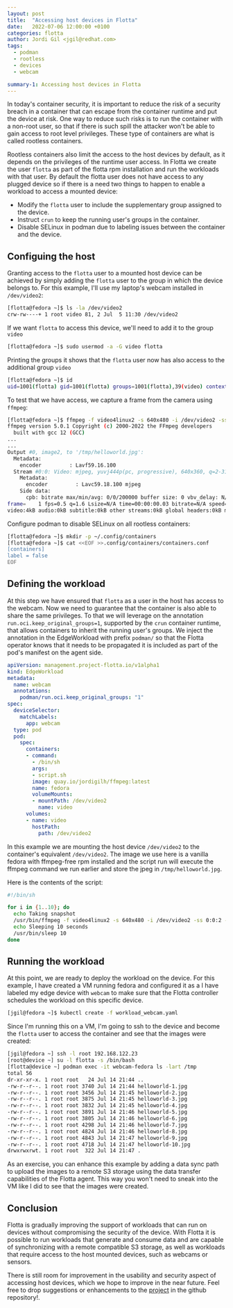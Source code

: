 ```yaml
---
layout: post
title:  "Accessing host devices in Flotta"
date:   2022-07-06 12:00:00 +0100
categories: flotta
author: Jordi Gil <jgil@redhat.com>
tags:
  - podman
  - rootless
  - devices
  - webcam

summary-1: Accessing host devices in Flotta
---
```


In today's container security, it is important to reduce the risk of a security breach in a container that can escape from the container runtime and put the device at risk. One way to reduce such risks is to run the container with a non-root user, so that if there is such spill the attacker won't be able to gain access to root level privileges. These type of containers are what is called rootless containers.

Rootless containers also limit the access to the host devices by default, as it depends on the privileges of the runtime user access. In Flotta we create the user `flotta` as part of the flotta rpm installation and run the workloads with that user. By default the flotta user does not have access to any plugged device so if there is a need two things to happen to enable a workload to access a mounted device:
* Modify the `flotta` user to include the supplementary group assigned to the device.
* Instruct `crun` to keep the running user's groups in the container.
* Disable SELinux in podman due to labeling issues between the container and the device.

## Configuing the host ##

Granting access to the `flotta` user to a mounted host device can be achieved by simply adding the `flotta` user to the group in which the device belongs to. For this example, I'll use my laptop's webcam installed in `/dev/video2`:

```bash
[flotta@fedora ~]$ ls -la /dev/video2
crw-rw----+ 1 root video 81, 2 Jul  5 11:30 /dev/video2
```

If we want `flotta` to access this device, we'll need to add it to the group `video`

```bash
[flotta@fedora ~]$ sudo usermod -a -G video flotta
```

Printing the groups it shows that the `flotta` user now has also access to the additional group `video`

```bash
[flotta@fedora ~]$ id
uid=1001(flotta) gid=1001(flotta) groups=1001(flotta),39(video) context=unconfined_u:unconfined_r:unconfined_t:s0-s0:c0.c1023
```

To test that we have access, we capture a frame from the camera using `ffmpeg`:

```bash
[flotta@fedora ~]$ ffmpeg -f video4linux2 -s 640x480 -i /dev/video2 -ss 0:0:2 -frames 1 /tmp/helloworld.jpg
ffmpeg version 5.0.1 Copyright (c) 2000-2022 the FFmpeg developers
  built with gcc 12 (GCC)
...
...
Output #0, image2, to '/tmp/helloworld.jpg':
  Metadata:
    encoder         : Lavf59.16.100
  Stream #0:0: Video: mjpeg, yuvj444p(pc, progressive), 640x360, q=2-31, 200 kb/s, 30 fps, 30 tbn
    Metadata:
      encoder         : Lavc59.18.100 mjpeg
    Side data:
      cpb: bitrate max/min/avg: 0/0/200000 buffer size: 0 vbv_delay: N/A
frame=    1 fps=0.5 q=1.6 Lsize=N/A time=00:00:00.03 bitrate=N/A speed=0.0166x    
video:4kB audio:0kB subtitle:0kB other streams:0kB global headers:0kB muxing overhead: unknown
```

Configure podman to disable SELinux on all rootless containers:

```bash
[flotta@fedora ~]$ mkdir -p ~/.config/containers
[flotta@fedora ~]$ cat <<EOF >>.config/containers/containers.conf 
[containers]
label = false
EOF
```

## Defining the workload ##
At this step we have ensured that `flotta` as a user in the host has access to the webcam. Now we need to guarantee that the container is also able to share the same privileges. To that we will leverage on the annotation `run.oci.keep_original_groups=1`, supported by the `crun` container runtime, that allows containers to inherit the running user's groups. We inject the annotation in the EdgeWorkload with prefix `podman/` so that the Flotta operator knows that it needs to be propagated it is included as part of the pod's manifest on the agent side. 

```yaml
apiVersion: management.project-flotta.io/v1alpha1
kind: EdgeWorkload
metadata:
  name: webcam
  annotations:
    podman/run.oci.keep_original_groups: "1"
spec:
  deviceSelector:
    matchLabels:
      app: webcam
  type: pod
  pod:
    spec:
      containers:
      - command:
        - /bin/sh 
        args:
        - script.sh
        image: quay.io/jordigilh/ffmpeg:latest
        name: fedora
        volumeMounts:
        - mountPath: /dev/video2
          name: video
      volumes:
      - name: video 
        hostPath:
          path: /dev/video2
```

In this example we are mounting the host device `/dev/video2` to the container's equivalent `/dev/video2`. The image we use here is a vanilla fedora with ffmpeg-free rpm installed and the script run will execute the ffmpeg command we run earlier and store the jpeg in `/tmp/helloworld.jpg`.

Here is the contents of the script:

```bash
#!/bin/sh

for i in {1..10}; do
  echo Taking snapshot
  /usr/bin/ffmpeg -f video4linux2 -s 640x480 -i /dev/video2 -ss 0:0:2 -frames 1 /tmp/helloworld-$i.jpg
  echo Sleeping 10 seconds
  /usr/bin/sleep 10
done
```

## Running the workload ##

At this point, we are ready to deploy the workload on the device. For this example, I have created a VM running fedora and configured it as a I have labeled my edge device with `webcam` to make sure that the Flotta controller schedules the workload on this specific device.

```bash
[jgil@fedora ~]$ kubectl create -f workload_webcam.yaml
```

Since I'm running this on a VM, I'm going to ssh to the device and become the `flotta` user to access the container and see that the images were created:

```bash
[jgil@fedora ~] ssh -l root 192.168.122.23
[root@device ~] su -l flotta -s /bin/bash
[flotta@device ~] podman exec -it webcam-fedora ls -lart /tmp
total 56
dr-xr-xr-x. 1 root root   24 Jul 14 21:44 ..
-rw-r--r--. 1 root root 3740 Jul 14 21:44 helloworld-1.jpg
-rw-r--r--. 1 root root 3456 Jul 14 21:45 helloworld-2.jpg
-rw-r--r--. 1 root root 3875 Jul 14 21:45 helloworld-3.jpg
-rw-r--r--. 1 root root 3832 Jul 14 21:45 helloworld-4.jpg
-rw-r--r--. 1 root root 3891 Jul 14 21:46 helloworld-5.jpg
-rw-r--r--. 1 root root 3805 Jul 14 21:46 helloworld-6.jpg
-rw-r--r--. 1 root root 4298 Jul 14 21:46 helloworld-7.jpg
-rw-r--r--. 1 root root 4824 Jul 14 21:46 helloworld-8.jpg
-rw-r--r--. 1 root root 4843 Jul 14 21:47 helloworld-9.jpg
-rw-r--r--. 1 root root 4718 Jul 14 21:47 helloworld-10.jpg
drwxrwxrwt. 1 root root  322 Jul 14 21:47 .
```

As an exercise, you can enhance this example by adding a data sync path to upload the images to a remote S3 storage using the data transfer capabilities of the Flotta agent. This way you won't need to sneak into the VM like I did to see that the images were created. 

## Conclusion ##

Flotta is gradually improving the support of workloads that can run on devices without compromising the security of the device. With Flotta it is possible to run workloads that generate and consume data and are capable of synchronizing with a remote compatible S3 storage, as well as workloads that require access to the host mounted devices, such as webcams or sensors.

There is still room for improvement in the usability and security aspect of accessing host devices, which we hope to improve in the near future. Feel free to drop suggestions or enhancements to the [project](https://github.com/project-flotta/) in the github repository!.
